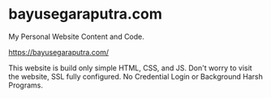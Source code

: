 # bayusegaraputra.com
My Personal Website Content and Code.

https://bayusegaraputra.com/

This website is build only simple HTML, CSS, and JS.
Don't worry to visit the website, SSL fully configured.
No Credential Login or Background Harsh Programs.

